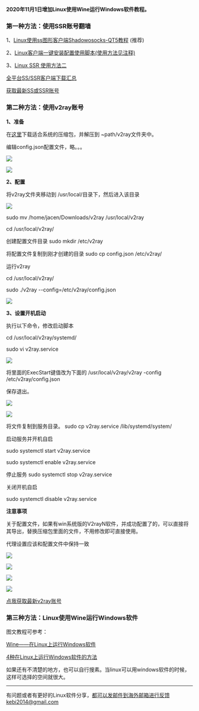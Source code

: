 **2020年11月1日增加Linux使用Wine运行Windows软件教程。**

### 第一种方法：使用SSR账号翻墙

1、[Linux使用ss图形客户端Shadowosocks-QT5教程](https://shadowsockshelp.github.io/Shadowsocks/linux.html) (推荐)

2、[Linux客户端一键安装配置使用脚本(使用方法见注释)](https://github.com/the0demiurge/CharlesScripts/blob/master/charles/bin/ssr)

3、[Linux SSR 使用方法二](https://github.com/Turing2333/Detailed-tutorial-on-the-building-and-usage-of-SSR/blob/master/Instructions/Clients%20manual%20for%20each%20platform/Linux%20SSR%E7%9B%B8%E5%85%B3%E8%AF%B4%E6%98%8E.txt)

[全平台SS/SSR客户端下载汇总](http://www.mediafire.com/folder/sfqz8bmodqdx5/shadowsocks相关客户端)

[获取最新SS或SSR账号](https://github.com/Alvin9999/new-pac/wiki/ss%E5%85%8D%E8%B4%B9%E8%B4%A6%E5%8F%B7)
 

### 第二种方法：使用v2ray账号

**1、准备**

在[这里](https://github.com/v2ray/v2ray-core/releases/)下载适合系统的压缩包，并解压到 ~path/v2ray文件夹中。

编辑config.json配置文件，略。。。

![](https://cdn.jsdelivr.net/gh/Alvin9999/pac2/linux/1.png)

![](https://cdn.jsdelivr.net/gh/Alvin9999/pac2/linux/2.png)

**2、配置**

将v2ray文件夹移动到 /usr/local/目录下，然后进入该目录

![](https://cdn.jsdelivr.net/gh/Alvin9999/pac2/linux/3.png)

  sudo mv /home/jacen/Downloads/v2ray /usr/local/v2ray

  cd /usr/local/v2ray/

创建配置文件目录 sudo mkdir /etc/v2ray

将配置文件复制到刚才创建的目录 sudo cp config.json /etc/v2ray/

运行v2ray

  cd /usr/local/v2ray/

  sudo ./v2ray --config=/etc/v2ray/config.json

![](https://cdn.jsdelivr.net/gh/Alvin9999/pac2/linux/4.png)

**3、设置开机启动**

执行以下命令，修改启动脚本

  cd /usr/local/v2ray/systemd/

  sudo vi v2ray.service

![](https://cdn.jsdelivr.net/gh/Alvin9999/pac2/linux/5.png)

将里面的ExecStart键值改为下面的 /usr/local/v2ray/v2ray -config /etc/v2ray/config.json

保存退出。

![](https://cdn.jsdelivr.net/gh/Alvin9999/pac2linux/a1.png)

![](https://cdn.jsdelivr.net/gh/Alvin9999/pac2/linux/a2.png)

将文件复制到服务目录。 sudo cp v2ray.service /lib/systemd/system/

启动服务并开机自启

  sudo systemctl start v2ray.service

  sudo systemctl enable v2ray.service

停止服务 sudo systemctl stop v2ray.service

关闭开机自启

sudo systemctl disable v2ray.service

**注意事项**

关于配置文件，如果有win系统版的V2rayN软件，并成功配置了的，可以直接将其导出，替换压缩包里面的文件，不用修改即可直接使用。

代理设置应该和配置文件中保持一致

![](https://cdn.jsdelivr.net/gh/Alvin9999/pac2/linux/6.png)

![](https://cdn.jsdelivr.net/gh/Alvin9999/pac2/linux/7.png)

![](https://cdn.jsdelivr.net/gh/Alvin9999/pac2/linux/9.png)

![](https://cdn.jsdelivr.net/gh/Alvin9999/pac2/linux/10.png)

[点我获取最新v2ray账号](https://github.com/Alvin9999/new-pac/wiki/v2ray%E5%85%8D%E8%B4%B9%E8%B4%A6%E5%8F%B7)

### 第三种方法：Linux使用Wine运行Windows软件

图文教程可参考：

[Wine——在Linux上运行Windows软件](https://www.cnblogs.com/mo-wang/p/5183286.html)

[4种在Linux上运行Windows软件的方法]( https://jingyan.baidu.com/article/925f8cb8a1b813c0dde05698.html)

如果还有不清楚的地方，也可以自行搜素。当linux可以用windows软件的时候，这样可选择的空间就很大。

***

有问题或者有更好的Linux软件分享，都可以发邮件到海外邮箱进行反馈kebi2014@gmail.com